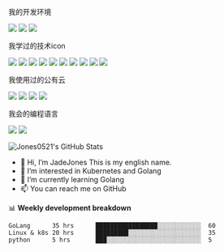 我的开发环境

![](https://img.shields.io/badge/IDE-VScode-00ACD7?style=flat-square&logo=Go&logoColor=00ACD7)
![](https://img.shields.io/badge/IDE-Pycharm-232F3E?style=flat-square&logo=Python&logoColor=3776AB)
![](https://img.shields.io/badge/macOS-Big%20Sur-gray?style=flat-square&logo=apple&logoColor=white)

我学过的技术icon

![](https://img.shields.io/badge/-Nginx-269539?style=flat-square&logo=nginx&logoColor=white)
![](https://img.shields.io/badge/-MySQL-4479A1?style=flat-square&logo=mysql&logoColor=white)
![](https://img.shields.io/badge/-ElasticSearch-005571?style=flat-square&logo=elasticsearch&logoColor=white)
![](https://img.shields.io/badge/-RabbitMQ-FF6600?style=flat-square&logo=RabbitMQ&logoColor=white)
![](https://img.shields.io/badge/-Ansible-EE0000?style=flat-square&logo=Ansible&logoColor=white)
![](https://img.shields.io/badge/-Jenkins-D24939?style=flat-square&logo=Jenkins&logoColor=white)
![](https://img.shields.io/badge/-Docker-2496ED?style=flat-square&logo=Docker&logoColor=white)
![](https://img.shields.io/badge/-Kubernetes-326CE5?style=flat-square&logo=Kubernetes&logoColor=white)
![](https://img.shields.io/badge/-Prometheus-E6522C?style=flat-square&logo=Prometheus&logoColor=white)
![](https://img.shields.io/badge/-Grafana-F46800?style=flat-square&logo=Grafana&logoColor=white)

我使用过的公有云

![](https://img.shields.io/badge/-阿里云-FF6A00?style=flat-square&logo=alibabacloud&logoColor=white)
![](https://img.shields.io/badge/-腾讯云-3693F3?style=flat-square&logo=icloud&logoColor=white)
![](https://img.shields.io/badge/-AWS-232F3E?style=flat-square&logo=amazonaws&logoColor=white)
![](https://img.shields.io/badge/-GCP-4285F4?style=flat-square&logo=googlecloud&logoColor=white)

我会的编程语言

![](https://img.shields.io/badge/-Go-00ACD7?style=flat-square&logo=go&logoColor=white)
![](https://img.shields.io/badge/-Python-3776AB?style=flat-square&logo=Python&logoColor=white)

![Jones0521's GitHub Stats](https://github-readme-stats.vercel.app/api?username=Jones0521&hide=["stars"]&show_icons=true)


- 👋 Hi, I’m JadeJones This is my english name. 
- 👀 I’m interested in Kubernetes and Golang
- 🌱 I’m currently learning Golang
- 📫 You can reach me on GitHub


📊 **Weekly development breakdown**
<!--START_SECTION:waka-->
```text
GoLang      35 hrs      █████████████████░░░░░░░░░░░░  60
Linux & k8s 20 hrs      █████████░░░░░░░░░░░░░░░░░░░░  35
python      5 hrs       ███░░░░░░░░░░░░░░░░░░░░░░░░░░  5 
```

<!---
Jones0521/Jones0521 is a ✨ special ✨ repository because its `README.md` (this file) appears on your GitHub profile.
You can click the Preview link to take a look at your changes.
--->
